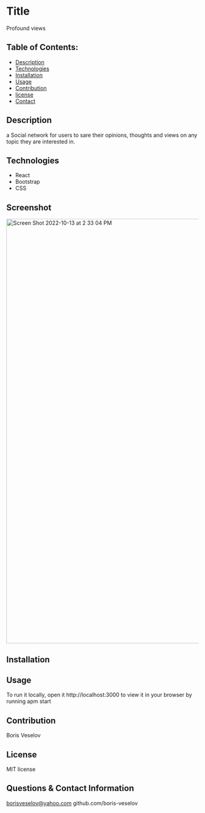 # Title 

Profound views
  
## Table of Contents:
  
* [Description](#description)
* [Technologies](#technologies)
* [Installation](#installation)
* [Usage](#usage)
* [Contribution](#contribution)
* [license](#license)
* [Contact](#contact)

## Description

a Social network for users to sare their opinions, thoughts and views on any topic they are interested in.

## Technologies

* React
* Bootstrap
* CSS

## Screenshot
<img width="1112" alt="Screen Shot 2022-10-13 at 2 33 04 PM" src="https://user-images.githubusercontent.com/96749114/195678927-0c35cc38-7edf-48f6-995c-7f5ea9e4b9a3.png">

## Installation

## Usage

To run it locally, open it http://localhost:3000 to view it in your browser by running apm start

## Contribution

Boris Veselov

## License
  
MIT license

## Questions & Contact Information

borisveselov@yahoo.com
github.com/boris-veselov
  
